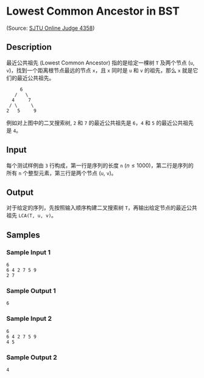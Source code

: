 # Lowest Common Ancestor in BST

(Source: [SJTU Online Judge 4358](https://acm.sjtu.edu.cn/OnlineJudge/problem/4358))

## Description
最近公共祖先 (Lowest Common Ancestor) 指的是给定一棵树 `T` 及两个节点 (`u`, `v`)，找到一个距离根节点最远的节点 `x`，且 `x` 同时是 `u` 和 `v` 的祖先，那么 `x` 就是它们的最近公共祖先。

```
     6
   /   \
  4     7
 / \     \
2   5     9
```

例如对上图中的二叉搜索树, `2` 和 `7` 的最近公共祖先是 `6`，`4` 和 `5` 的最近公共祖先是 `4`。

## Input
每个测试样例由 `3` 行构成，第一行是序列的长度 `n` ($n \leq 1000$)，第二行是序列的所有 `n` 个整型元素，第三行是两个节点 (`u`, `v`)。

## Output
对于给定的序列，先按照输入顺序构建二叉搜索树 `T`，再输出给定节点的最近公共祖先 `LCA(T, u, v)`。

## Samples
### Sample Input 1
```
6
6 4 2 7 5 9
2 7
```

### Sample Output 1
```
6
```

### Sample Input 2
```
6
6 4 2 7 5 9
4 5
```

### Sample Output 2
```
4
```